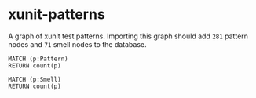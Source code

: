 # xunit-patterns
A graph of xunit test patterns.
Importing this graph should add `281` pattern nodes and `71` smell nodes to the database.

```cypher
MATCH (p:Pattern)
RETURN count(p)
```
```cypher
MATCH (p:Smell)
RETURN count(p)
```
